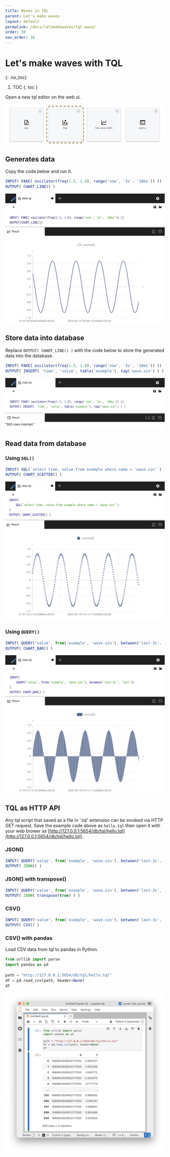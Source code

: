 ```yaml
---
title: Waves in TQL
parent: Let's make waves
layout: default
permalink: /docs/letsmakewaves/tql-wave/
order: 30
nav_order: 10
---
```


# Let's make waves with TQL
{: .no_toc}

1. TOC
{: toc }


Open a new *tql* editor on the web ui.

![web-tql](/assets/img/web-tql.jpg)

## Generates data

Copy the code below and run it.

```js
INPUT( FAKE( oscilator(freq(1.5, 1.0), range('now', '3s', '10ms')) ))
OUTPUT( CHART_LINE() )
```

![web-hello-tql](/assets/img/web-hello-tql.jpg)

## Store data into database

Replace `OUTPUT( CHART_LINE() )` with the code below to store the generated data into the database.

```js
INPUT( FAKE( oscilator(freq(1.5, 1.0), range('now', '3s', '10ms')) ))
OUTPUT( INSERT( 'time', 'value', table('example'), tag('wave.sin') ) )
```

![web-hello-tql-insert](/assets/img/web-hello-tql-insert.jpg)

## Read data from database

### Using `SQL()`

```js
INPUT( SQL(`select time, value from example where name = 'wave.sin'`) )
OUTPUT( CHART_SCATTER() )
```

![web-hello-tql-sql](/assets/img/web-hello-tql-sql.jpg)

### Using `QUERY()`

```js
INPUT( QUERY('value', from('example', 'wave.sin'), between('last-3s', 'last')) )
OUTPUT( CHART_BAR() )
```

![web-hello-tql-query](/assets/img/web-hello-tql-query.jpg)

## TQL as HTTP API

Any *tql* script that saved as a file in '.tql' extension can be invoked via HTTP GET request. Save the example code above as `hello.tql` then open it with your web brower as [http://127.0.0.1:5654/db/tql/hello.tql](http://127.0.0.1:5654/db/tql/hello.tql).

### JSON()

```js
INPUT( QUERY('value', from('example', 'wave.sin'), between('last-3s', 'last')) )
OUTPUT( JSON() )
```

### JSON() with transpose()

```js
INPUT( QUERY('value', from('example', 'wave.sin'), between('last-3s', 'last')) )
OUTPUT( JSON( transpose(true) ) )
```

<!--
### Query param

```js
INPUT(
    QUERY('value', from('example', 'wave.sin'), between('last-3s', 'last'))
)
OUTPUT( JSON( transpose( $trans ?? false) ) )
```

- [http://127.0.0.1:5654/db/tql/hello.tql?trans=true](http://127.0.0.1:5654/db/tql/hello.tql?trans=true)
- [http://127.0.0.1:5654/db/tql/hello.tql?trans=false](http://127.0.0.1:5654/db/tql/hello.tql?trans=false)
-->

### CSV()

```js
INPUT( QUERY('value', from('example', 'wave.sin'), between('last-3s', 'last')) )
OUTPUT( CSV() )
```

### CSV() with pandas

Load CSV data from *tql* to pandas in Python.

```python
from urllib import parse
import pandas as pd

path = "http://127.0.0.1:5654/db/tql/hello.tql"
df = pd.read_csv(path, header=None)
df
```

![web-hello-tql-csv-pandas](/assets/img/web-hello-tql-csv-pandas.jpg)